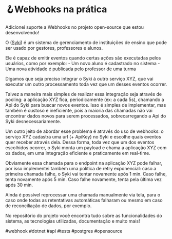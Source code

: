 # 🪝Webhooks na prática

Adicionei suporte a Webhooks no projeto open-source que estou desenvolvendo!

O ([Syki](https://github.com/ZaqueuCavalcante/syki)) é um sistema de gerenciamento de instituições de ensino que pode ser usado por gestores, professores e alunos.

Ele é capaz de emitir eventos quando certas ações são executadas pelos usuários, como por exemplo:
    - Um novo aluno é cadastrado no sistema
    - Uma nova atividade é publicada pelo professor de uma turma

Digamos que seja preciso integrar o Syki à outro serviço XYZ, que vai executar um outro processamento toda vez que um desses eventos ocorrer.

Talvez a maneira mais simples de realizar essa integração seja através de pooling: a aplicação XYZ fica, periodicamente (ex: a cada 5s), chamando a Api do Syki para buscar novos eventos. Isso é simples de implementar, mas também é custoso e ineficiente, pois a maioria das chamadas não vai encontrar dados novos para serem processados, sobrecarregando a Api do Syki desnecessariamente.

Um outro jeito de abordar esse problema é através do uso de webhooks: o serviço XYZ cadastra uma url (+ ApiKey) no Syki e escolhe quais eventos quer receber através dela. Dessa forma, toda vez que um dos eventos escolhidos ocorrer, o Syki monta um payload e chama a aplicação XYZ com os dados, em uma integração eficiente e praticamente em real-time.

Obviamente essa chamada para o endpoint na aplicação XYZ pode falhar, por isso implementei também uma política de retry exponencial: caso a primeira chamada falhe, o Syki vai tentar novamente após 1 min. Caso falhe, tenta novamente após 5 min. Caso falhe novamente, tenta pela última vez após 30 min.

Ainda é possível reprocessar uma chamada manualmente via tela, para o caso onde todas as retentativas automáticas falharam ou mesmo em caso de reconciliação de dados, por exemplo.

No repositório do projeto você encontra tudo sobre as funcionalidades do sistema, as tecnologias utilizadas, documentação e muito mais!

#webhook #dotnet #api #tests #postgres #opensource
